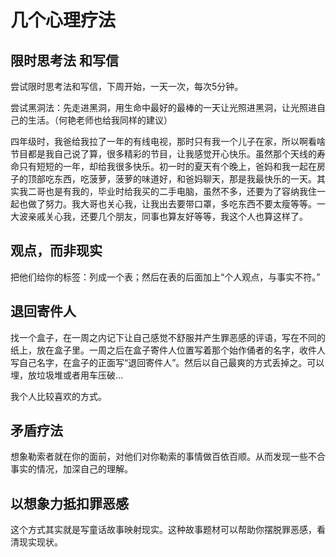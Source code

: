 # 几个心理疗法

## 限时思考法 和写信

尝试限时思考法和写信，下周开始，一天一次，每次5分钟。

尝试黑洞法：先走进黑洞，用生命中最好的最棒的一天让光照进黑洞，让光照进自己的生活。（何艳老师也给我同样的建议）

四年级时，我爸给我拉了一年的有线电视，那时只有我一个儿子在家，所以啊看啥节目都是我自己说了算，很多精彩的节目，让我感觉开心快乐。虽然那个天线的寿命只有短短的一年，却给我很多快乐。初一时的夏天有个晚上，爸妈和我一起在房子的顶部吃东西，吃菠萝，菠萝的味道好，和爸妈聊天，那是我最快乐的一天。其实我二哥也是有我的，毕业时给我买的二手电脑，虽然不多，还要为了容纳我住一起也做了努力。我大哥也关心我，让我出去要带口罩，多吃东西不要太瘦等等。一大波亲戚关心我，还要几个朋友，同事也算友好等等，我这个人也算这样了。

##  观点，而非现实

把他们给你的标签：列成一个表；然后在表的后面加上“个人观点，与事实不符。”

## 退回寄件人

找一个盒子，在一周之内记下让自己感觉不舒服并产生罪恶感的评语，写在不同的纸上，放在盒子里。一周之后在盒子寄件人位置写着那个始作俑者的名字，收件人写自己名字，在盒子的正面写“退回寄件人”。然后以自己最爽的方式丢掉之。可以埋，放垃圾堆或者用车压破...

我个人比较喜欢的方式。

## 矛盾疗法

想象勒索者就在你的面前，对他们对你勒索的事情做百依百顺。从而发现一些不合事实的情况，加深自己的理解。

## 以想象力抵扣罪恶感 

这个方式其实就是写童话故事映射现实。这种故事题材可以帮助你摆脱罪恶感，看清现实现状。
